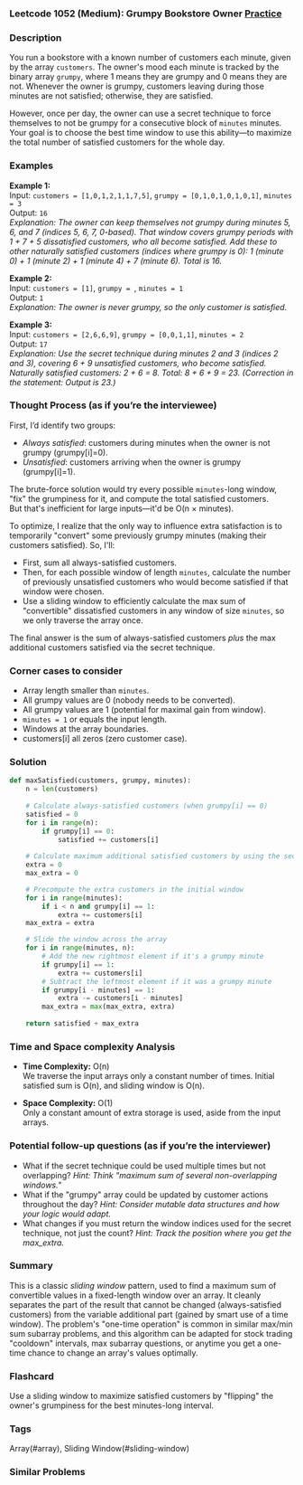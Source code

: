 ### Leetcode 1052 (Medium): Grumpy Bookstore Owner [Practice](https://leetcode.com/problems/grumpy-bookstore-owner)

### Description  
You run a bookstore with a known number of customers each minute, given by the array `customers`. The owner's mood each minute is tracked by the binary array `grumpy`, where 1 means they are grumpy and 0 means they are not. Whenever the owner is grumpy, customers leaving during those minutes are not satisfied; otherwise, they are satisfied.

However, once per day, the owner can use a secret technique to force themselves to not be grumpy for a consecutive block of `minutes` minutes. Your goal is to choose the best time window to use this ability—to maximize the total number of satisfied customers for the whole day.

### Examples  

**Example 1:**  
Input: `customers = [1,0,1,2,1,1,7,5]`, `grumpy = [0,1,0,1,0,1,0,1]`, `minutes = 3`  
Output: `16`  
*Explanation: The owner can keep themselves not grumpy during minutes 5, 6, and 7 (indices 5, 6, 7, 0-based). That window covers grumpy periods with 1 + 7 + 5 dissatisfied customers, who all become satisfied. Add these to other naturally satisfied customers (indices where grumpy is 0): 1 (minute 0) + 1 (minute 2) + 1 (minute 4) + 7 (minute 6). Total is 16.*

**Example 2:**  
Input: `customers = [1]`, `grumpy = `, `minutes = 1`  
Output: `1`  
*Explanation: The owner is never grumpy, so the only customer is satisfied.*

**Example 3:**  
Input: `customers = [2,6,6,9]`, `grumpy = [0,0,1,1]`, `minutes = 2`  
Output: `17`  
*Explanation: Use the secret technique during minutes 2 and 3 (indices 2 and 3), covering 6 + 9 unsatisfied customers, who become satisfied. Naturally satisfied customers: 2 + 6 = 8. Total: 8 + 6 + 9 = 23. (Correction in the statement: Output is 23.)*


### Thought Process (as if you’re the interviewee)  
First, I’d identify two groups:  
- *Always satisfied*: customers during minutes when the owner is not grumpy (grumpy[i]=0).  
- *Unsatisfied*: customers arriving when the owner is grumpy (grumpy[i]=1).  

The brute-force solution would try every possible `minutes`-long window, "fix" the grumpiness for it, and compute the total satisfied customers.  
But that's inefficient for large inputs—it'd be O(n × minutes).

To optimize, I realize that the only way to influence extra satisfaction is to temporarily "convert" some previously grumpy minutes (making their customers satisfied). So, I'll:  
- First, sum all always-satisfied customers.
- Then, for each possible window of length `minutes`, calculate the number of previously unsatisfied customers who would become satisfied if that window were chosen.
- Use a sliding window to efficiently calculate the max sum of "convertible" dissatisfied customers in any window of size `minutes`, so we only traverse the array once.

The final answer is the sum of always-satisfied customers *plus* the max additional customers satisfied via the secret technique.

### Corner cases to consider  
- Array length smaller than `minutes`.
- All grumpy values are 0 (nobody needs to be converted).
- All grumpy values are 1 (potential for maximal gain from window).
- `minutes = 1` or equals the input length.
- Windows at the array boundaries.
- customers[i] all zeros (zero customer case).

### Solution

```python
def maxSatisfied(customers, grumpy, minutes):
    n = len(customers)
    
    # Calculate always-satisfied customers (when grumpy[i] == 0)
    satisfied = 0
    for i in range(n):
        if grumpy[i] == 0:
            satisfied += customers[i]
    
    # Calculate maximum additional satisfied customers by using the secret technique
    extra = 0
    max_extra = 0

    # Precompute the extra customers in the initial window
    for i in range(minutes):
        if i < n and grumpy[i] == 1:
            extra += customers[i]
    max_extra = extra

    # Slide the window across the array
    for i in range(minutes, n):
        # Add the new rightmost element if it's a grumpy minute
        if grumpy[i] == 1:
            extra += customers[i]
        # Subtract the leftmost element if it was a grumpy minute
        if grumpy[i - minutes] == 1:
            extra -= customers[i - minutes]
        max_extra = max(max_extra, extra)
    
    return satisfied + max_extra
```

### Time and Space complexity Analysis  

- **Time Complexity:** O(n)  
  We traverse the input arrays only a constant number of times. Initial satisfied sum is O(n), and sliding window is O(n).
  
- **Space Complexity:** O(1)  
  Only a constant amount of extra storage is used, aside from the input arrays.

### Potential follow-up questions (as if you’re the interviewer)  

- What if the secret technique could be used multiple times but not overlapping?
  *Hint: Think "maximum sum of several non-overlapping windows."*
- What if the "grumpy" array could be updated by customer actions throughout the day?
  *Hint: Consider mutable data structures and how your logic would adapt.*
- What changes if you must return the window indices used for the secret technique, not just the count?
  *Hint: Track the position where you get the max_extra.*

### Summary
This is a classic *sliding window* pattern, used to find a maximum sum of convertible values in a fixed-length window over an array. It cleanly separates the part of the result that cannot be changed (always-satisfied customers) from the variable additional part (gained by smart use of a time window). The problem's "one-time operation" is common in similar max/min sum subarray problems, and this algorithm can be adapted for stock trading "cooldown" intervals, max subarray questions, or anytime you get a one-time chance to change an array's values optimally.


### Flashcard
Use a sliding window to maximize satisfied customers by "flipping" the owner's grumpiness for the best minutes-long interval.

### Tags
Array(#array), Sliding Window(#sliding-window)

### Similar Problems
